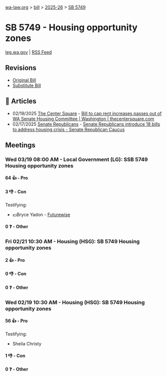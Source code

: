[wa-law.org](/) > [bill](/bill/) > [2025-26](/bill/2025-26/) > [SB 5749](/bill/2025-26/sb/5749/)

# SB 5749 - Housing opportunity zones
[leg.wa.gov](https://app.leg.wa.gov/billsummary?BillNumber=5749&Year=2025&Initiative=false) | [RSS Feed](./rss.xml)

## Revisions
* [Original Bill](1/)
* [Substitute Bill](S/)

## 📰 Articles
* 02/19/2025 [The Center Square](/org/the_center_square/) - [Bill to cap rent increases passes out of WA Senate Housing Committee | Washington | thecentersquare.com](https://www.thecentersquare.com/washington/article_3e774676-eef8-11ef-8fae-e3d75bcfa845.html#:~:text=Senate%20Bill%205749)
* 02/17/2025 [Senate Republicans](/org/senate_republicans/) - [Senate Republicans introduce 18 bills to address housing crisis - Senate Republican Caucus](https://src.wastateleg.org/blog/senate-republicans-introduce-18-bills-address-housing-crisis/#:~:text=SB%205749)

## Meetings
### Wed 03/19 08:00 AM - Local Government (LG): SSB 5749 Housing opportunity zones
#### 64 👍 - Pro

#### 3 👎 - Con
Testifying:
* 💵Bryce Yadon - [Futurewise](/org/futurewise/)

#### 0 ❓ - Other

### Fri 02/21 10:30 AM - Housing (HSG): SB 5749 Housing opportunity zones
#### 2 👍 - Pro

#### 0 👎 - Con

#### 0 ❓ - Other

### Wed 02/19 10:30 AM - Housing (HSG): SB 5749 Housing opportunity zones
#### 56 👍 - Pro
Testifying:
* Sheila Christy

#### 1 👎 - Con

#### 0 ❓ - Other
